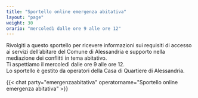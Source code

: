 ```yaml
---
title: "Sportello online emergenza abitativa"
layout: "page"
weight: 30
orario: "mercoledì dalle ore 9 alle ore 12"
---
```


Rivolgiti a questo sportello per ricevere informazioni sui requisiti di accesso ai servizi dell’abitare del Comune di Alessandria e supporto nella mediazione dei conflitti in tema abitativo.  
Ti aspettiamo il mercoledì dalle ore 9 alle ore 12.  
Lo sportello è gestito da operatori della Casa di Quartiere di Alessandria.

{{< chat party="emergenzaabitativa" operatorname="Sportello online emergenza abitativa" >}}
